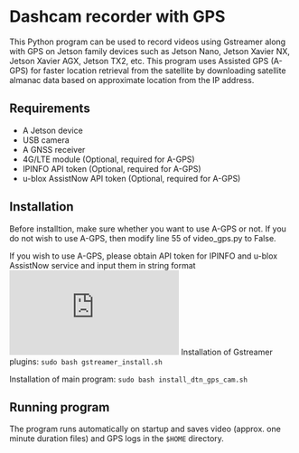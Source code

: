 # Dashcam recorder with GPS

This Python program can be used to record videos using Gstreamer along with GPS on Jetson family devices such as Jetson Nano, Jetson Xavier NX, Jetson Xavier AGX, Jetson TX2, etc. 
This program uses Assisted GPS (A-GPS) for faster location retrieval from the satellite by downloading satellite almanac data based on approximate location from the IP address.

## Requirements

- A Jetson device
- USB camera
- A GNSS receiver
- 4G/LTE module (Optional, required for A-GPS)
- IPINFO API token (Optional, required for A-GPS)
- u-blox AssistNow API token (Optional, required for A-GPS)

## Installation

Before installtion, make sure whether you want to use A-GPS or not. If you do not wish to use A-GPS, then modify line 55 of video_gps.py to False.

If you wish to use A-GPS, please obtain API token for IPINFO and u-blox AssistNow service and input them in string format ![alt](https://github.com/sekilab/dashcam_gps_jetson/blob/b93cb6278f19fca51c3d35a98c5c114bb2eb929a/video_gps.py#L42)
Installation of Gstreamer plugins:
`sudo bash gstreamer_install.sh`

Installation of main program:
`sudo bash install_dtn_gps_cam.sh`

## Running program

The program runs automatically on startup and saves video (approx. one minute duration files) and GPS logs in the `$HOME` directory. 
